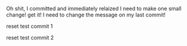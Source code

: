 Oh shit, I committed and immediately relaized I need to make one small change!
get it!
I need to change the message on my last commit!

reset test commit 1

reset test commit 2
